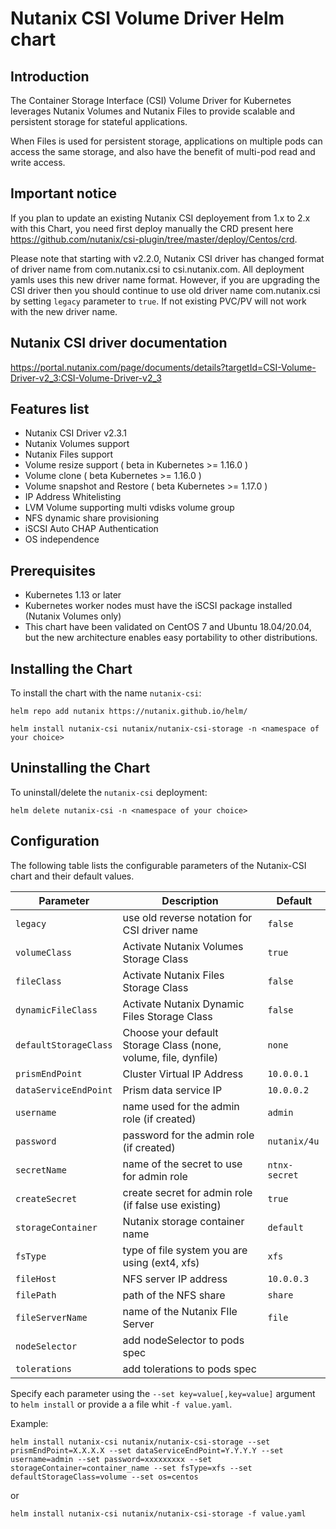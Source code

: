 # Nutanix CSI Volume Driver Helm chart

## Introduction

The Container Storage Interface (CSI) Volume Driver for Kubernetes leverages Nutanix Volumes and Nutanix Files to provide scalable and persistent storage for stateful applications.

When Files is used for persistent storage, applications on multiple pods can access the same storage, and also have the benefit of multi-pod read and write access.

## Important notice

If you plan to update an existing Nutanix CSI deployement from 1.x to 2.x with this Chart, you need first deploy manually the CRD present here https://github.com/nutanix/csi-plugin/tree/master/deploy/Centos/crd.

Please note that starting with v2.2.0, Nutanix CSI driver has changed format of driver name from com.nutanix.csi to csi.nutanix.com. All deployment yamls uses this new driver name format. However, if you are upgrading the CSI driver then you should continue to use old driver name com.nutanix.csi by setting `legacy` parameter to `true`. If not existing PVC/PV will not work with the new driver name.

## Nutanix CSI driver documentation
https://portal.nutanix.com/page/documents/details?targetId=CSI-Volume-Driver-v2_3:CSI-Volume-Driver-v2_3

## Features list

- Nutanix CSI Driver v2.3.1
- Nutanix Volumes support
- Nutanix Files support
- Volume resize support ( beta in Kubernetes >= 1.16.0 )
- Volume clone ( beta Kubernetes >= 1.16.0 )
- Volume snapshot and Restore ( beta Kubernetes >= 1.17.0 )
- IP Address Whitelisting
- LVM Volume supporting multi vdisks volume group
- NFS dynamic share provisioning
- iSCSI Auto CHAP Authentication
- OS independence

## Prerequisites

- Kubernetes 1.13 or later
- Kubernetes worker nodes must have the iSCSI package installed (Nutanix Volumes only)
- This chart have been validated on CentOS 7 and Ubuntu 18.04/20.04, but the new architecture enables easy portability to other distributions.

## Installing the Chart

To install the chart with the name `nutanix-csi`:

```console
helm repo add nutanix https://nutanix.github.io/helm/

helm install nutanix-csi nutanix/nutanix-csi-storage -n <namespace of your choice>
```

## Uninstalling the Chart

To uninstall/delete the `nutanix-csi` deployment:

```console
helm delete nutanix-csi -n <namespace of your choice>
```

## Configuration

The following table lists the configurable parameters of the Nutanix-CSI chart and their default values.

|            Parameter         |                Description             |             Default            |
|------------------------------|----------------------------------------|--------------------------------|
| `legacy`                     | use old reverse notation for CSI driver name | `false` |
| `volumeClass`                | Activate Nutanix Volumes Storage Class | `true` |
| `fileClass`                  | Activate Nutanix Files Storage Class | `false` |
| `dynamicFileClass`           | Activate Nutanix Dynamic Files Storage Class | `false` |
| `defaultStorageClass`        | Choose your default Storage Class (none, volume, file, dynfile) | `none`|
| `prismEndPoint`              | Cluster Virtual IP Address |`10.0.0.1`|
| `dataServiceEndPoint`        | Prism data service IP |`10.0.0.2`|
| `username`                   | name used for the admin role (if created) |`admin`|
| `password`                   | password for the admin role (if created) |`nutanix/4u`|
| `secretName`                 | name of the secret to use for admin role| `ntnx-secret`|
| `createSecret`               | create secret for admin role (if false use existing)| `true`|
| `storageContainer`           | Nutanix storage container name     | `default`|
| `fsType`                     | type of file system you are using (ext4, xfs)  |`xfs`|
| `fileHost`                   | NFS server IP address | `10.0.0.3`|
| `filePath`                   | path of the NFS share |`share`|
| `fileServerName`             | name of the Nutanix FIle Server | `file`|
| `nodeSelector`               | add nodeSelector to pods spec | |
| `tolerations`                | add tolerations to pods spec |  |

Specify each parameter using the `--set key=value[,key=value]` argument to `helm install` or provide a a file whit `-f value.yaml`.

Example:

```console
helm install nutanix-csi nutanix/nutanix-csi-storage --set prismEndPoint=X.X.X.X --set dataServiceEndPoint=Y.Y.Y.Y --set username=admin --set password=xxxxxxxxx --set storageContainer=container_name --set fsType=xfs --set defaultStorageClass=volume --set os=centos
```

or

```console
helm install nutanix-csi nutanix/nutanix-csi-storage -f value.yaml
```
